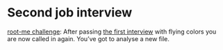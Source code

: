 # Second job interview

[root-me challenge](https://www.root-me.org/en/Challenges/Forensic/Second-job-interview): After passing [the first interview](interview1.md) with flying colors you are now called in again.
You’ve got to analyse a new file.